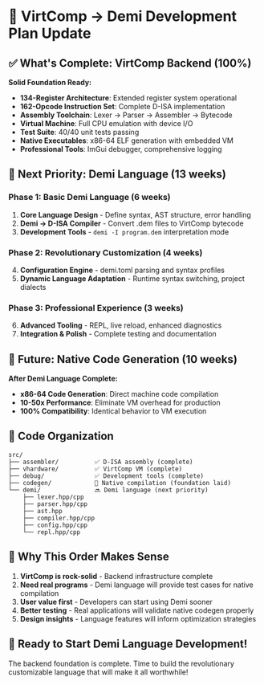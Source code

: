 # 🚀 VirtComp → Demi Development Plan Update

## ✅ **What's Complete: VirtComp Backend (100%)**

**Solid Foundation Ready:**
- **134-Register Architecture**: Extended register system operational
- **162-Opcode Instruction Set**: Complete D-ISA implementation
- **Assembly Toolchain**: Lexer → Parser → Assembler → Bytecode
- **Virtual Machine**: Full CPU emulation with device I/O
- **Test Suite**: 40/40 unit tests passing
- **Native Executables**: x86-64 ELF generation with embedded VM
- **Professional Tools**: ImGui debugger, comprehensive logging

## 🎯 **Next Priority: Demi Language (13 weeks)**

### **Phase 1: Basic Demi Language (6 weeks)**
1. **Core Language Design** - Define syntax, AST structure, error handling
2. **Demi → D-ISA Compiler** - Convert .dem files to VirtComp bytecode
3. **Development Tools** - `demi -I program.dem` interpretation mode

### **Phase 2: Revolutionary Customization (4 weeks)**
4. **Configuration Engine** - demi.toml parsing and syntax profiles
5. **Dynamic Language Adaptation** - Runtime syntax switching, project dialects

### **Phase 3: Professional Experience (3 weeks)**
6. **Advanced Tooling** - REPL, live reload, enhanced diagnostics
7. **Integration & Polish** - Complete testing and documentation

## 🔮 **Future: Native Code Generation (10 weeks)**

**After Demi Language Complete:**
- **x86-64 Code Generation**: Direct machine code compilation
- **10-50x Performance**: Eliminate VM overhead for production
- **100% Compatibility**: Identical behavior to VM execution

## 📁 **Code Organization**

```
src/
├── assembler/          ✅ D-ISA assembly (complete)
├── vhardware/          ✅ VirtComp VM (complete)
├── debug/              ✅ Development tools (complete)
├── codegen/            🔧 Native compilation (foundation laid)
└── demi/               🔜 Demi language (next priority)
    ├── lexer.hpp/cpp
    ├── parser.hpp/cpp
    ├── ast.hpp
    ├── compiler.hpp/cpp
    ├── config.hpp/cpp
    └── repl.hpp/cpp
```

## 🎯 **Why This Order Makes Sense**

1. **VirtComp is rock-solid** - Backend infrastructure complete
2. **Need real programs** - Demi language will provide test cases for native compilation
3. **User value first** - Developers can start using Demi sooner
4. **Better testing** - Real applications will validate native codegen properly
5. **Design insights** - Language features will inform optimization strategies

## 🚀 **Ready to Start Demi Language Development!**

The backend foundation is complete. Time to build the revolutionary customizable language that will make it all worthwhile!
